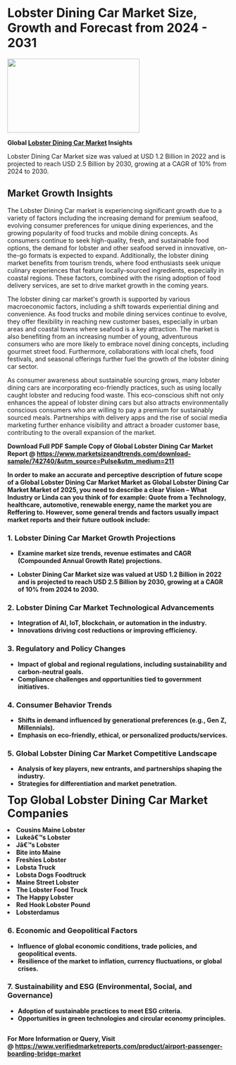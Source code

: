 <H1>Lobster Dining Car Market Size, Growth and Forecast from 2024 - 2031</H1><img class="aligncenter size-medium wp-image-584254" src="https://thirdeyenews.in/wp-content/uploads/2024/09/Global-Market-Research-300x168.jpeg" alt="" width="300" height="168" /><p><strong>Global&nbsp;<a href="https://www.marketsizeandtrends.com/download-sample/742740/&amp;utm_source=Pulse&amp;utm_medium=211">Lobster Dining Car Market</a> Insights</strong></p><p>Lobster Dining Car Market size was valued at USD 1.2 Billion in 2022 and is projected to reach USD 2.5 Billion by 2030, growing at a CAGR of 10% from 2024 to 2030.</p><p><h2>Market Growth Insights</h2> <p>The Lobster Dining Car market is experiencing significant growth due to a variety of factors including the increasing demand for premium seafood, evolving consumer preferences for unique dining experiences, and the growing popularity of food trucks and mobile dining concepts. As consumers continue to seek high-quality, fresh, and sustainable food options, the demand for lobster and other seafood served in innovative, on-the-go formats is expected to expand. Additionally, the lobster dining market benefits from tourism trends, where food enthusiasts seek unique culinary experiences that feature locally-sourced ingredients, especially in coastal regions. These factors, combined with the rising adoption of food delivery services, are set to drive market growth in the coming years.</p> <p><strong></strong></p> <p>The lobster dining car market's growth is supported by various macroeconomic factors, including a shift towards experiential dining and convenience. As food trucks and mobile dining services continue to evolve, they offer flexibility in reaching new customer bases, especially in urban areas and coastal towns where seafood is a key attraction. The market is also benefiting from an increasing number of young, adventurous consumers who are more likely to embrace novel dining concepts, including gourmet street food. Furthermore, collaborations with local chefs, food festivals, and seasonal offerings further fuel the growth of the lobster dining car sector.</p> <p>As consumer awareness about sustainable sourcing grows, many lobster dining cars are incorporating eco-friendly practices, such as using locally caught lobster and reducing food waste. This eco-conscious shift not only enhances the appeal of lobster dining cars but also attracts environmentally conscious consumers who are willing to pay a premium for sustainably sourced meals. Partnerships with delivery apps and the rise of social media marketing further enhance visibility and attract a broader customer base, contributing to the overall expansion of the market.</p> <p><strong></p><p><span class=""><strong>Download Full PDF Sample Copy of Global Lobster Dining Car Market Report</strong> @ <a href="https://www.marketsizeandtrends.com/download-sample/742740/&amp;utm_source=Pulse&amp;utm_medium=211" target="_blank">https://www.marketsizeandtrends.com/download-sample/742740/&amp;utm_source=Pulse&amp;utm_medium=211</a></span></p><p>In order to make an accurate and perceptive description of future scope of a Global&nbsp;Lobster Dining Car Market Market as Global&nbsp;Lobster Dining Car Market Market of 2025, you need to describe a clear Vision &ndash; What Industry or Linda can you think of for example: Quote from a Technology, healthcare, automotive, renewable energy, name the market you are Reffering to. However, some general trends and factors usually impact market reports and their future outlook include:</p><h3>1.&nbsp;<strong>Lobster Dining Car Market Growth Projections</strong></h3><ul><li>Examine market size trends, revenue estimates and CAGR (Compounded Annual Growth Rate) projections.</li><li><p>Lobster Dining Car Market size was valued at USD 1.2 Billion in 2022 and is projected to reach USD 2.5 Billion by 2030, growing at a CAGR of 10% from 2024 to 2030.</p></li></ul><h3>2.&nbsp;<strong>Lobster Dining Car Market Technological Advancements</strong></h3><ul><li>Integration of AI, IoT, blockchain, or automation in the industry.</li><li>Innovations driving cost reductions or improving efficiency.</li></ul><h3>3.&nbsp;<strong>Regulatory and Policy Changes</strong></h3><ul><li>Impact of global and regional regulations, including sustainability and carbon-neutral goals.</li><li>Compliance challenges and opportunities tied to government initiatives.</li></ul><h3>4.&nbsp;<strong>Consumer Behavior Trends</strong></h3><ul><li>Shifts in demand influenced by generational preferences (e.g., Gen Z, Millennials).</li><li>Emphasis on eco-friendly, ethical, or personalized products/services.</li></ul><h3>5.&nbsp;<strong>Global Lobster Dining Car Market Competitive Landscape</strong></h3><ul><li>Analysis of key players, new entrants, and partnerships shaping the industry.</li><li>Strategies for differentiation and market penetration.</li></ul><p data-pm-slice="1 1 []"><span style="color: inherit; font-family: inherit; font-size: 25px;">Top Global Lobster Dining Car Market Companies</span></p><div class="" data-test-id=""><p><li>Cousins Maine Lobster</li><li> Lukeâ€™s Lobster</li><li> Jâ€™s Lobster</li><li> Bite into Maine</li><li> Freshies Lobster</li><li> Lobsta Truck</li><li> Lobsta Dogs Foodtruck</li><li> Maine Street Lobster</li><li> The Lobster Food Truck</li><li> The Happy Lobster</li><li> Red Hook Lobster Pound</li><li> Lobsterdamus</li></p></div><h3>6.&nbsp;<strong>Economic and Geopolitical Factors</strong></h3><ul><li>Influence of global economic conditions, trade policies, and geopolitical events.</li><li>Resilience of the market to inflation, currency fluctuations, or global crises.</li></ul><h3>7.&nbsp;<strong>Sustainability and ESG (Environmental, Social, and Governance)</strong></h3><ul><li>Adoption of sustainable practices to meet ESG criteria.</li><li>Opportunities in green technologies and circular economy principles.</li></ul><h2><strong style="font-size: 14px;">For More Information or Query, Visit @&nbsp;</strong><a style="background-color: #ffffff; font-size: 14px;" href="https://www.marketsizeandtrends.com/report/lobster-dining-car-market/" target="_blank">https://www.verifiedmarketreports.com/product/airport-passenger-boarding-bridge-market</a></h2>

